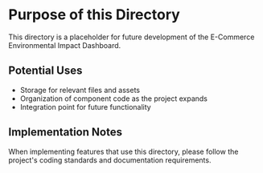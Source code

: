 # Purpose of this Directory

This directory is a placeholder for future development of the E-Commerce Environmental Impact Dashboard.

## Potential Uses

- Storage for relevant files and assets
- Organization of component code as the project expands
- Integration point for future functionality

## Implementation Notes

When implementing features that use this directory, please follow the project's coding standards and documentation requirements.
